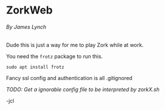 # ZorkWeb
###### By James Lynch

Dude this is just a way for me to play Zork while at work.

You need the `frotz` package to run this.

`sudo apt install frotz`

Fancy ssl config and authentication is all .gitignored

*TODO: Get a ignorable config file to be interpreted by zorkX.sh*

-jcl
